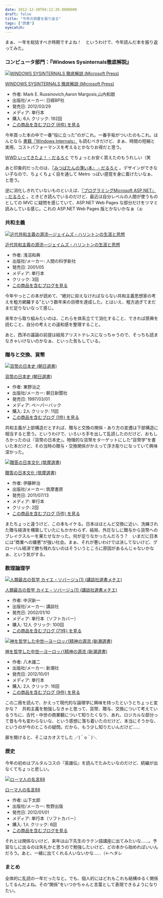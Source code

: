 ```yaml
---
date: 2012-12-30T04:12:20.0000000
draft: false
title: "今年の読書を振り返る"
tags: ["読書"]
eyecatch: 
---
```

<p>まぁ、一年を総括すべき時期ですよね！　というわけで、今年読んだ本を振り返ってみた。</p>

<div class="section">
<h3>コンピュータ部門：『Windows Sysinternals徹底解説』</h3>
<p><div class="hatena-asin-detail"><a href="http://www.amazon.co.jp/exec/obidos/ASIN/4822294641/bestylesnet-22/"><img src="https://images-fe.ssl-images-amazon.com/images/I/516sUtGTuAL._SL160_.jpg" class="hatena-asin-detail-image" alt="WINDOWS SYSINTERNALS 徹底解説 (Microsoft Press)" title="WINDOWS SYSINTERNALS 徹底解説 (Microsoft Press)"></a><div class="hatena-asin-detail-info"><p class="hatena-asin-detail-title"><a href="http://www.amazon.co.jp/exec/obidos/ASIN/4822294641/bestylesnet-22/">WINDOWS SYSINTERNALS 徹底解説 (Microsoft Press)</a></p><ul><li><span class="hatena-asin-detail-label">作者:</span> Mark E. Russinovich,Aaron Margosis,山内和朗</li><li><span class="hatena-asin-detail-label">出版社/メーカー:</span> 日経BP社</li><li><span class="hatena-asin-detail-label">発売日:</span> 2012/03/29</li><li><span class="hatena-asin-detail-label">メディア:</span> 単行本</li><li><span class="hatena-asin-detail-label">購入</span>: 6人 <span class="hatena-asin-detail-label">クリック</span>: 192回</li><li><a href="http://d.hatena.ne.jp/asin/4822294641/bestylesnet-22" target="_blank">この商品を含むブログ (6件) を見る</a></li></ul></div><div class="hatena-asin-detail-foot"></div></div></p><p>今年買った本の中で一番“役に立った”のがこれ。一番手垢がついたのもこれ。ほんとなら <a href="http://technet.microsoft.com/ja-jp/sysinternals/bb963901">&#x66F8;&#x7C4D;&#x300E;Windows Internals&#x300F;</a> も読むべきだけど、まぁ、時間の短縮と実用、コストパフォーマンスを考えるとかなりお得だと思う。</p><p><a href="https://blog.daruyanagi.jp/entry/2012/04/26/050929">WWD &#x3044;&#x3063;&#x3066;&#x304D;&#x305F;&#x3088;&#xFF01; - &#x3060;&#x308B;&#x308D;&#x3050;</a> でちょっとお安く買えたのもうれしい（笑</p><p>あと印象的だったのは、<a href="https://blog.daruyanagi.jp/entry/2012/09/28/211706">&#x300E;&#x307F;&#x3064;&#x3070;&#x305F;&#x3093;&#x306E;&#x8584;&#x3044;&#x672C;&#x300F; - &#x3060;&#x308B;&#x308D;&#x3050;</a> 。デザインができない子なので、ちょくちょく目を通して Metro っぽい感覚を身に着けたいなぁ、と思う。</p><p>逆に消化しきれていないものといえば、<a href="https://blog.daruyanagi.jp/entry/2012/05/30/015821">&#x300E;&#x30D7;&#x30ED;&#x30B0;&#x30E9;&#x30DF;&#x30F3;&#x30B0;Microsoft ASP.NET&#x300F; - &#x3060;&#x308B;&#x308D;&#x3050;</a> 。ときどき読んでいるのだけど、最近は自分レベルの人間が使うものとしての MVC に疑問を感じていて、ASP.NET Web Pages な部分だけをツマミ読みしている感じ。これの ASP.NET Web Pages 版とかないかなぁ（ぉ</p>

</div>
<div class="section">
<h3>共和主義</h3>
<p><div class="hatena-asin-detail"><a href="http://www.amazon.co.jp/exec/obidos/ASIN/4822601943/bestylesnet-22/"><img src="https://images-fe.ssl-images-amazon.com/images/I/41RJJHGDJVL._SL160_.jpg" class="hatena-asin-detail-image" alt="近代共和主義の源流―ジェイムズ・ハリントンの生涯と思想" title="近代共和主義の源流―ジェイムズ・ハリントンの生涯と思想"></a><div class="hatena-asin-detail-info"><p class="hatena-asin-detail-title"><a href="http://www.amazon.co.jp/exec/obidos/ASIN/4822601943/bestylesnet-22/">近代共和主義の源流―ジェイムズ・ハリントンの生涯と思想</a></p><ul><li><span class="hatena-asin-detail-label">作者:</span> 浅沼和典</li><li><span class="hatena-asin-detail-label">出版社/メーカー:</span> 人間の科学新社</li><li><span class="hatena-asin-detail-label">発売日:</span> 2001/05</li><li><span class="hatena-asin-detail-label">メディア:</span> 単行本</li><li> <span class="hatena-asin-detail-label">クリック</span>: 3回</li><li><a href="http://d.hatena.ne.jp/asin/4822601943/bestylesnet-22" target="_blank">この商品を含むブログを見る</a></li></ul></div><div class="hatena-asin-detail-foot"></div></div></p><p>今年やっとこの本が読めて、“絶対に抑えなければならない共和主義思想家の考えを粗方網羅する”という数年来の目標を達成した。とはいえ、粗方過ぎてまだまだ足りないなって感じ。</p><p>来年から取り組みたいのは、これらを体系立てて消化すること、できれば原典を読むこと、自分の考えとの違和感を整理すること。</p><p>あと、西洋の議論の前提は結局アリストテレスになっちゃうので、そっちも読まなきゃいけないのかなぁ、といった気もしている。</p>

</div>
<div class="section">
<h3>贈与と交換、貨幣</h3>
<p><div class="hatena-asin-detail"><a href="http://www.amazon.co.jp/exec/obidos/ASIN/4022596740/bestylesnet-22/"><img src="https://images-fe.ssl-images-amazon.com/images/I/41SPRZZMKQL._SL160_.jpg" class="hatena-asin-detail-image" alt="貨幣の日本史 (朝日選書)" title="貨幣の日本史 (朝日選書)"></a><div class="hatena-asin-detail-info"><p class="hatena-asin-detail-title"><a href="http://www.amazon.co.jp/exec/obidos/ASIN/4022596740/bestylesnet-22/">貨幣の日本史 (朝日選書)</a></p><ul><li><span class="hatena-asin-detail-label">作者:</span> 東野治之</li><li><span class="hatena-asin-detail-label">出版社/メーカー:</span> 朝日新聞社</li><li><span class="hatena-asin-detail-label">発売日:</span> 1997/03/01</li><li><span class="hatena-asin-detail-label">メディア:</span> ペーパーバック</li><li><span class="hatena-asin-detail-label">購入</span>: 2人 <span class="hatena-asin-detail-label">クリック</span>: 11回</li><li><a href="http://d.hatena.ne.jp/asin/4022596740/bestylesnet-22" target="_blank">この商品を含むブログ (1件) を見る</a></li></ul></div><div class="hatena-asin-detail-foot"></div></div></p><p>共和主義が上部構造だとすれば、贈与と交換の関係・あり方の変遷は下部構造に相当すると思う。というわけで、いろいろ手を出して乱読したのだけど、おもしろかったのは『貨幣の日本史』。物理的な貨幣をターゲットにした“貨幣学”を書いた本だけど、その当時の贈与・交換関係がかえって浮き彫りになっていて興味深かった。</p><p><div class="hatena-asin-detail"><a href="http://www.amazon.co.jp/exec/obidos/ASIN/448001523X/bestylesnet-22/"><img src="https://images-fe.ssl-images-amazon.com/images/I/41jEulVl7aL._SL160_.jpg" class="hatena-asin-detail-image" alt="贈答の日本文化 (筑摩選書)" title="贈答の日本文化 (筑摩選書)"></a><div class="hatena-asin-detail-info"><p class="hatena-asin-detail-title"><a href="http://www.amazon.co.jp/exec/obidos/ASIN/448001523X/bestylesnet-22/">贈答の日本文化 (筑摩選書)</a></p><ul><li><span class="hatena-asin-detail-label">作者:</span> 伊藤幹治</li><li><span class="hatena-asin-detail-label">出版社/メーカー:</span> 筑摩書房</li><li><span class="hatena-asin-detail-label">発売日:</span> 2011/07/13</li><li><span class="hatena-asin-detail-label">メディア:</span> 単行本</li><li> <span class="hatena-asin-detail-label">クリック</span>: 2回</li><li><a href="http://d.hatena.ne.jp/asin/448001523X/bestylesnet-22" target="_blank">この商品を含むブログ (5件) を見る</a></li></ul></div><div class="hatena-asin-detail-foot"></div></div></p><p>またちょっと違うけど、この本もイケる。日本はほとんど交換に近い、洗練された贈与経済を構築していたにもかかわらず、結局、外圧なしに贈与から貨幣へのブレイクスルーを果たせなかった。何が足りなかったんだろう？　いまだに日本には“商業への嫌悪”が強い社会。まぁ、それが悪いわけでは決してないけど、グローバル経済で勝ち残れないのはそういうところに原因があるんじゃないかなぁ、という気がする。</p>

</div>
<div class="section">
<h3>数理論理学</h3>
<p><div class="hatena-asin-detail"><a href="http://www.amazon.co.jp/exec/obidos/ASIN/4062582317/bestylesnet-22/"><img src="https://images-fe.ssl-images-amazon.com/images/I/21JJVTTHHGL._SL160_.jpg" class="hatena-asin-detail-image" alt="人類最古の哲学 カイエ・ソバージュ(1) (講談社選書メチエ)" title="人類最古の哲学 カイエ・ソバージュ(1) (講談社選書メチエ)"></a><div class="hatena-asin-detail-info"><p class="hatena-asin-detail-title"><a href="http://www.amazon.co.jp/exec/obidos/ASIN/4062582317/bestylesnet-22/">人類最古の哲学 カイエ・ソバージュ(1) (講談社選書メチエ)</a></p><ul><li><span class="hatena-asin-detail-label">作者:</span> 中沢新一</li><li><span class="hatena-asin-detail-label">出版社/メーカー:</span> 講談社</li><li><span class="hatena-asin-detail-label">発売日:</span> 2002/01/10</li><li><span class="hatena-asin-detail-label">メディア:</span> 単行本（ソフトカバー）</li><li><span class="hatena-asin-detail-label">購入</span>: 12人 <span class="hatena-asin-detail-label">クリック</span>: 100回</li><li><a href="http://d.hatena.ne.jp/asin/4062582317/bestylesnet-22" target="_blank">この商品を含むブログ (71件) を見る</a></li></ul></div><div class="hatena-asin-detail-foot"></div></div></p><p><div class="hatena-asin-detail"><a href="http://www.amazon.co.jp/exec/obidos/ASIN/4106037181/bestylesnet-22/"><img src="https://images-fe.ssl-images-amazon.com/images/I/41sgMiphkTL._SL160_.jpg" class="hatena-asin-detail-image" alt="神を哲学した中世―ヨーロッパ精神の源流 (新潮選書)" title="神を哲学した中世―ヨーロッパ精神の源流 (新潮選書)"></a><div class="hatena-asin-detail-info"><p class="hatena-asin-detail-title"><a href="http://www.amazon.co.jp/exec/obidos/ASIN/4106037181/bestylesnet-22/">神を哲学した中世―ヨーロッパ精神の源流 (新潮選書)</a></p><ul><li><span class="hatena-asin-detail-label">作者:</span> 八木雄二</li><li><span class="hatena-asin-detail-label">出版社/メーカー:</span> 新潮社</li><li><span class="hatena-asin-detail-label">発売日:</span> 2012/10/01</li><li><span class="hatena-asin-detail-label">メディア:</span> 単行本</li><li><span class="hatena-asin-detail-label">購入</span>: 2人 <span class="hatena-asin-detail-label">クリック</span>: 16回</li><li><a href="http://d.hatena.ne.jp/asin/4106037181/bestylesnet-22" target="_blank">この商品を含むブログ (9件) を見る</a></li></ul></div><div class="hatena-asin-detail-foot"></div></div></p><p>この二冊を読んで、かえって現代的な論理学に興味を持ったというとちょっと変かな？　共和主義を勉強しなきゃと思って、貨幣、贈与、交換について考えているうちに、古代・中世の商業観について知りたくなり、あれ、ロジカルな部分って昔も今も変わらないな、という感想に落ち着いたのだけど、本当にそうかな、というのが今のところの疑問。だから、もう少し知りたいんだけど……</p><p>扉を開けると、そこはカオスでした ／(＾o＾)＼</p>

</div>
<div class="section">
<h3>歴史</h3>
<p>今年の初めはプルタルコスの『英雄伝』を読んでたみたいなのだけど、続編が出なくてちょっと悲しい。</p><p><div class="hatena-asin-detail"><a href="http://www.amazon.co.jp/exec/obidos/ASIN/4895001520/bestylesnet-22/"><img src="https://images-fe.ssl-images-amazon.com/images/I/417-3T9stxL._SL160_.jpg" class="hatena-asin-detail-image" alt="ローマ人の名言88" title="ローマ人の名言88"></a><div class="hatena-asin-detail-info"><p class="hatena-asin-detail-title"><a href="http://www.amazon.co.jp/exec/obidos/ASIN/4895001520/bestylesnet-22/">ローマ人の名言88</a></p><ul><li><span class="hatena-asin-detail-label">作者:</span> 山下太郎</li><li><span class="hatena-asin-detail-label">出版社/メーカー:</span> 牧野出版</li><li><span class="hatena-asin-detail-label">発売日:</span> 2012/01/01</li><li><span class="hatena-asin-detail-label">メディア:</span> 単行本（ソフトカバー）</li><li><span class="hatena-asin-detail-label">購入</span>: 1人 <span class="hatena-asin-detail-label">クリック</span>: 6回</li><li><a href="http://d.hatena.ne.jp/asin/4895001520/bestylesnet-22" target="_blank">この商品を含むブログを見る</a></li></ul></div><div class="hatena-asin-detail-foot"></div></div></p><p>それとは関係ないけど、来年は山下先生のラテン語講座に出てみたいな……。予習なしに出るのは失礼かと思うので勉強したいけど、どの本から始めればいいんだろう。あと、一緒に出てくれる人いないかな……（←ヘタレ</p>

</div>
<div class="section">
<h3>まとめ</h3>
<p>全体的に乱読の一年だったなと。でも、個人的にはどれもこれも結構ゆるく関係してるんだよね。その“関係”をいつかちゃんと言葉として表現できるようになりたい。</p>

</div>